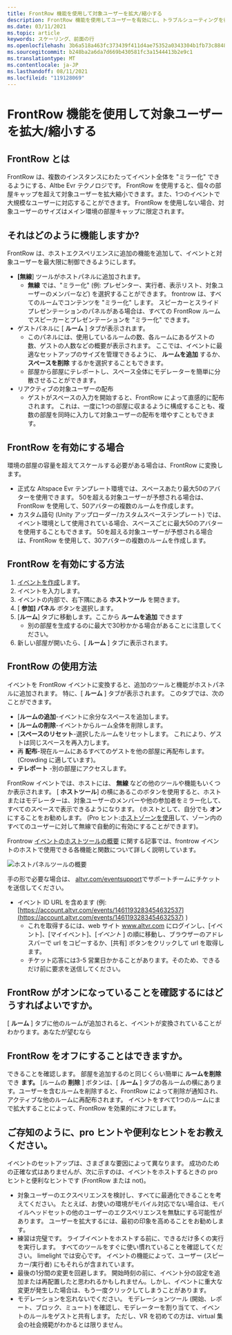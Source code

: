 ```yaml
---
title: FrontRow 機能を使用して対象ユーザーを拡大/縮小する
description: FrontRow 機能を使用してユーザーを有効にし、トラブルシューティングを行い、拡張する方法について説明します。
ms.date: 03/11/2021
ms.topic: article
keywords: スケーリング、前面の行
ms.openlocfilehash: 3b6a518a463fc373439f411d4ae75352a0343304b1fb73c8848d3bfd5fa19973
ms.sourcegitcommit: b248ba2a6da7d669b430581fc3a1544413b2e9c1
ms.translationtype: MT
ms.contentlocale: ja-JP
ms.lasthandoff: 08/11/2021
ms.locfileid: "119128069"
---
```

# <a name="scaling-your-audiences-with-frontrow-feature"></a>FrontRow 機能を使用して対象ユーザーを拡大/縮小する

## <a name="what-is-frontrow"></a>FrontRow とは

FrontRow は、複数のインスタンスにわたってイベント全体を "ミラー化" できるようにする、Altbe Evr テクノロジです。 FrontRow を使用すると、個々の部屋キャップを超えて対象ユーザーを拡大縮小できます。また、1つのイベントで大規模なユーザーに対応することができます。 FrontRow を使用しない場合、対象ユーザーのサイズはメイン環境の部屋キャップに限定されます。

## <a name="how-does-it-work"></a>それはどのように機能しますか?

FrontRow は、ホストエクスペリエンスに追加の機能を追加して、イベントと対象ユーザーを最大限に制御できるようにします。 

* **[無線**] ツールがホストパネルに追加されます。
    * **無線** では、"ミラー化" (例: プレゼンター、実行者、表示リスト、対象ユーザーのメンバーなど) を選択することができます。 frontrow は、すべてのルームでコンテンツを "ミラー化" します。 スピーカーとスライドプレゼンテーションのパネルがある場合は、すべての FrontRow ルームでスピーカーとプレゼンテーションを "ミラー化" できます。
* ゲストパネルに [ **ルーム** ] タブが表示されます。
    * このパネルには、使用しているルームの数、各ルームにあるゲストの数、ゲストの人数などの概要が表示されます。 ここでは、イベントに最適なセットアップのサイズを管理できるように、 **ルームを追加** するか、 **スペースを削除** するかを選択することもできます。
    * 部屋から部屋にテレポートし、スペース全体にモデレーターを簡単に分散させることができます。
* リアクティブの対象ユーザーの配布
    * ゲストがスペースの入力を開始すると、FrontRow によって直感的に配布されます。 これは、一度に1つの部屋に収まるように構成することも、複数の部屋を同時に入力して対象ユーザーの配布を増やすこともできます。

## <a name="when-to-enable-frontrow"></a>FrontRow を有効にする場合

環境の部屋の容量を超えてスケールする必要がある場合は、FrontRow に変換します。

* 正式な Altspace Evr テンプレート環境では、スペースあたり最大50のアバターを使用できます。 50を超える対象ユーザーが予想される場合は、FrontRow を使用して、50アバターの複数のルームを作成します。
* カスタム語句 (Unity アップローダー/カスタムスペーステンプレート) では、イベント環境として使用されている場合、スペースごとに最大50のアバターを使用することもできます。 50を超える対象ユーザーが予想される場合は、FrontRow を使用して、30アバターの複数のルームを作成します。

## <a name="how-to-enable-frontrow"></a>FrontRow を有効にする方法

1. [イベントを作成](https://account.altvr.com/events/new)します。
2. イベントを入力します。
3. イベントの内部で、右下隅にある **ホストツール** を開きます。
4. [ **参加] パネル** ボタンを選択します。
5. [**ルーム**] タブに移動します。ここから **ルームを追加** できます
    * 別の部屋を生成するのに最大で30秒かかる場合があることに注意してください。 
6. 新しい部屋が開いたら、[ **ルーム** ] タブに表示されます。 

## <a name="how-to-use-frontrow"></a>FrontRow の使用方法

イベントを FrontRow イベントに変換すると、追加のツールと機能がホストパネルに追加されます。 特に、[ **ルーム** ] タブが表示されます。 このタブでは、次のことができます。

* [**ルームの追加**-イベントに余分なスペースを追加します。 
* [**ルームの削除**-イベントからルーム全体を削除します。
* [**スペースのリセット**-選択したルームをリセットします。 これにより、ゲストは同じスペースを再入力します。
* 再 **配布**-現在ルームにあるすべてのゲストを他の部屋に再配布します。 (Crowding に適しています)。
* **テレポート** -別の部屋にアクセスします。

FrontRow イベントでは、ホストには、 **無線** などの他のツールや機能もいくつか表示されます。 [ **ホストツール**] の横にあるこのボタンを使用すると、ホストまたはモデレーターは、対象ユーザーのメンバーや他の参加者をミラー化して、すべてのスペースで表示できるようになります。 (ホストとして、自分でも **オン** にすることをお勧めします。 (Pro ヒント:[ホストゾーンを使用](https://altvr.com/holiday2020/)して、ゾーン内のすべてのユーザーに対して無線で自動的に有効にすることができます)。

Frontrow [イベントのホストツールの概要](../tutorials/host-tools-for-events.md) に関する記事では、frontrow イベントのホストで使用できる各機能と関数について詳しく説明しています。

![ホストパネルツールの概要](images/scaling-audiences.png)

手の形で必要な場合は、 [altvr.com/eventsupport](https://help.altvr.com/hc/en-us/requests/new?ticket_form_id=360001833313)でサポートチームにチケットを送信してください。

* イベント ID URL を含めます (例: [https://account.altvr.com/events/1461193283454632537](https://account.altvr.com/events/1461193283454632537) )
    * これを取得するには、web サイト www.altvr.com にログインし、[イベント]、[マイイベント]、[*イベント* ] の順に移動し、ブラウザーのアドレスバーで url をコピーするか、[共有] ボタンをクリックして url を取得します。
    * チケット応答には3-5 営業日かかることがあります。そのため、できるだけ前に要求を送信してください。
 
## <a name="how-will-i-know-when-frontrow-is-on"></a>FrontRow がオンになっていることを確認するにはどうすればよいですか。

[ **ルーム** ] タブに他のルームが追加されると、イベントが変換されていることがわかります。あなたが望むなら 
 
## <a name="can-i-turn-off-frontrow"></a>FrontRow をオフにすることはできますか。

できることを確認します。 部屋を追加するのと同じくらい簡単に **ルームを削除** でき **ます。** [ルームの **削除** ] ボタンは、[ **ルーム** ] タブの各ルームの横にあります。ユーザーを含むルームを削除すると、FrontRow によって削除が通知され、アクティブな他のルームに再配布されます。 イベントをすべて1つのルームにまで拡大することによって、FrontRow を効果的にオフにします。 
 
## <a name="any-pro-tips-or-helpful-hints-to-be-aware-of"></a>ご存知のように、pro ヒントや便利なヒントをお教えください。

イベントのセットアップは、さまざまな要因によって異なります。 成功のための正確な式はありませんが、次に示すのは、イベントをホストするときの pro ヒントと便利なヒントです (FrontRow または not)。
* 対象ユーザーのエクスペリエンスを検討し、すべてに最適化できることを考えてください。 たとえば、お使いの環境がモバイル対応でない場合は、モバイルヘッドセットの他のユーザーのエクスペリエンスを無駄にする可能性があります。 ユーザーを拡大するには、最初の印象を高めることをお勧めします。
* 練習は完璧です。 ライブイベントをホストする前に、できるだけ多くの実行を実行します。 すべてのツールをすぐに使い慣れていることを確認してください。 limelight では安心です。 イベントの機能によって、ユーザー (スピーカー/実行者) にもそれらが含まれています。
* 最後の1分間の変更を回避します。 開始時刻の前に、イベント分の設定を追加または再配置したと思われるかもしれません。しかし、イベントに重大な変更が発生した場合は、もう一度クリックしてしまうことがあります。 
* モデレーションを忘れないでください。 モデレーションツール (開始、レポート、ブロック、ミュート) を確認し、モデレーターを割り当てて、イベントのルールをゲストと共有します。 ただし、VR を初めての方は、virtual 集会の社会規範がわかるとは限りません。